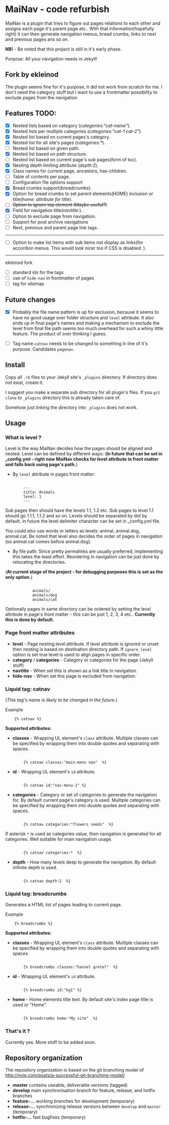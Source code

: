 # MaiNav - code refurbish

MaiNav is a plugin that tries to figure out pages relations to each other and assigns each page it's parent page etc.. With that information(hopefully right) it can then generate navigation menus, bread crumbs, links to next and previous pages ans so on.

**NB!** - Be noted that this project is still in it's early phase.

Purpose: All your navigation needs in Jekyll!

## Fork by ekleinod

The plugin seems fine for it's purpose, it did not work from scratch for me.
I don't need the category stuff but I want to use a frontmatter possibility to exclude pages from the navigation

## Features TODO:

 - [x] Nested lists based on category (_categories:"cat-name"_).
 - [x] Nested lists per multiple categories (_categories:"cat-1 cat-2"_).
 - [x] Nested list based on current pages's category.
 - [x] Nested list for all site's pages (_categories:*_).
 - [ ] Nested list based on given path.
 - [x] Nested list based on path structure.
 - [ ] Nested list based on current page's sub pages(form of toc).
 - [x] Nesting depth limiting attribute (_depth:2_).
 - [x] Class names for current page, ancestors, has-children.
 - [ ] Table of contents per page.
 - [ ] Configuration file options support
 - [x] Bread crumbs support(_breadcrumbs_).
 - [x] Option for bread crumbs to set parent elements(HOME) inclusion or title(_home: attribute for title_).
 - [ ] ~~Option to ignore top element (Maybe useful?)~~
 - [x] Field for navigation title(_navtitle:_).
 - [ ] Option to exclude page from navigation.
 - [ ] Support for post archive navigations
 - [ ] Next, previous and parent page link tags.

 ---

 - [ ] Option to make list items with sub items not display as links(for accordion menus. This would look nicer too if CSS is disabled. ).

 ---

 ekleinod fork

 - [ ] standard ids for the tags
 - [ ] use of `hide-nav` in frontmatter of pages
 - [ ] tag for sitemap

## Future changes

 - [x] Probably the file name pattern is up for exclusion, because it seems to have no good usage over folder structure and `level` attribute. It also ends up in final page's names and making a mechanism to exclude the level from final file path seems too much overhead for such a whiny little feature. The product of over thinking I guess.

 - [ ] Tag name `catnav` needs to be changed to something in line of it's purpose. Candidates `pagenav`.


## Install

Copy all `.rb` files to your Jekyll site's `_plugins` directory. If directory does not exist, create it.

I suggest you make a separate sub directory for all plugin's files. If you `git clone` to `_plugins` directory this is already taken care of.

Somehow just linking the directory into `_plugins` does not work.

## Usage

### What is level ?

Level is the way MaiNav decides how the pages should be aligned and nested.
Level can be defined by different ways:
(**In future that can be set in _config.yml - right now MaiNav checks for level attribute in front matter and falls back using page's path.**)

 - By `level` attribute in pages front matter:

```

		---
		title: Animals
		level: 1
		---

```
Sub pages then should have the levels 1.1, 1.2 etc. Sub pages to level 1.1 should go 1.1.1, 1.1.2 and so on. Levels should be separated by dot by default. In future the level delimiter character can be set in _config.yml file.

You could also use words or letters as levels: animal, animal.dog, animal.cat.
Be noted that level also decides the order of pages in navigation (so animal.cat comes before animal.dog).


 - By file path:
Since pretty permalinks are usually preferred, implementing this takes the least effort.
Reordering in navigation can be just done by relocating the directories.

(**At current stage of the project - for debugging purposes this is set as the only option.**)

```

			animals/
			animals/dog
			animals/cat
```
Optionally pages in same directory can be ordered by setting the level attribute in page's front matter - this can be just 1, 2, 3, 4 etc..
**Currently this is done by default.**


### Page front matter attributes

 - **level** - Page nesting level attribute. If level attribute is ignored or unset then nesting is based on destination directory path. If `ignore_level` option is set true level is used to align pages in specific order.
 - **category** / **categories** - Category or categories for the page (Jekyll stuff)
 - **navtitle** - When set this is shown as a link title in navigation.
 - **hide-nav** - When set this page is excluded from navigation.

### Liquid tag: catnav
(_This tag's name is likely to be changed in the future._)

Example

		{% catnav %}

**Supported attributes:**

 - **classes** - Wrapping UL element's `class` attribute. Multiple classes can be specified by wrapping them into double quotes and separating with spaces.

```

		{% catnav classes:"main-menu nav"  %}
```

 - **id** - Wrapping UL element's `id` attribute.

```

		{% catnav id:"nav-menu-1" %}
```

 - **categories** - Category or set of categories to generate the navigation for. By default current page's category is used. Multiple categories can be specified by wrapping them into double quotes and separating with spaces.

```

		{% catnav categories:"flowers seeds"  %}
```

If asterisk `*` is used as categories value, then navigation is generated for all categories. Well suitable for main navigation usage.

```

		{% catnav categories:*  %}
```



 - **depth** - How many levels deep to generate the navigation. By default infinite depth is used.

```

		{% catnav depth:2  %}
```


### Liquid tag: breadcrumbs

Generates a HTML list of pages leading to current page.

Example

		{% breadcrumbs %}

**Supported attributes:**

 - **classes** - Wrapping UL element's `class` attribute. Multiple classes can be specified by wrapping them into double quotes and separating with spaces.

```

		{% breadcrumbs classes:"hansel gretel"  %}
```

 - **id** - Wrapping UL element's `id` attribute.

```

		{% breadcrumbs id:"hg1" %}
```

 - **home** - Home elements title text. By default site's index page title is used or "Home".

```

		{% breadcrumbs home:"My site"  %}
```


### That's it ?

Currently yes. More stuff to be added soon.

## Repository organization

The repository organization is based on the git branching model of http://nvie.com/posts/a-successful-git-branching-model/

- **master** contains useable, deliverable versions (tagged)
- **develop** main synchronisation branch for feature, release, and hotfix branches
- **feature-...** working branches for development (temporary)
- **release-...** synchronizing release versions between `develop` and `master` (temporary)
- **hotfix-...** fast bugfixes (temporary)

